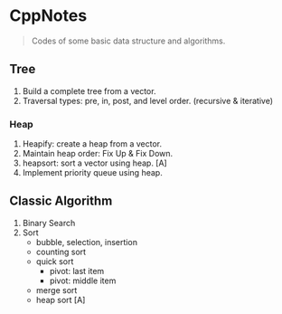 # CppNotes

> Codes of some basic data structure and algorithms.

## Tree
1. Build a complete tree from a vector.
2. Traversal types: pre, in, post, and level order. (recursive & iterative)

### Heap
1. Heapify: create a heap from a vector.
2. Maintain heap order: Fix Up & Fix Down.
3. heapsort: sort a vector using heap. [A]
4. Implement priority queue using heap.


## Classic Algorithm
1. Binary Search
2. Sort
   - bubble, selection, insertion
   - counting sort
   - quick sort
     - pivot: last item
     - pivot: middle item
   - merge sort
   - heap sort [A]